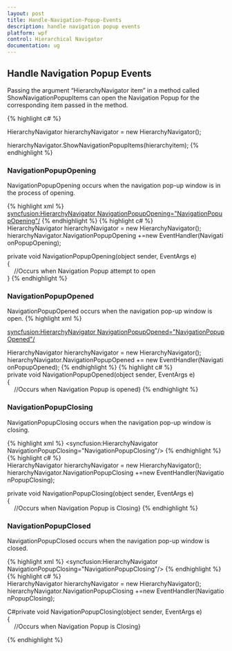 ```yaml
---
layout: post
title: Handle-Navigation-Popup-Events
description: handle navigation popup events 
platform: wpf
control: Hierarchical Navigator
documentation: ug
---
```


## Handle Navigation Popup Events 

Passing the argument “HierarchyNavigator item” in a method called ShowNavigationPopupItems can open the Navigation Popup for the corresponding item passed in the method.

{% highlight c# %}



HierarchyNavigator hierarchyNavigator = new HierarchyNavigator();

hierarchyNavigator.ShowNavigationPopupItems(hierarchyitem);
{% endhighlight  %}

### NavigationPopupOpening

NavigationPopupOpening occurs when the navigation pop-up window is in the process of opening.

{% highlight xml %}
<syncfusion:HierarchyNavigator NavigationPopupOpening="NavigationPopupOpening"/>
{% endhighlight %}
{% highlight c# %}
HierarchyNavigator hierarchyNavigator = new HierarchyNavigator();<br>hierarchyNavigator.NavigationPopupOpening +=new EventHandler(NavigationPopupOpening);

private void NavigationPopupOpening(object sender, EventArgs e)<br>{<br>    //Occurs when Navigation Popup attempt to open<br>}
{% endhighlight %}

### NavigationPopupOpened

NavigationPopupOpened occurs when the navigation pop-up window is open.
{% highlight xml %}

<syncfusion:HierarchyNavigator NavigationPopupOpened="NavigationPopupOpened"/>

HierarchyNavigator hierarchyNavigator = new HierarchyNavigator();<br>hierarchyNavigator.NavigationPopupOpened += new EventHandler(NavigationPopupOpened);
{% endhighlight %}
{% highlight c# %}
private void NavigationPopupOpened(object sender, EventArgs e)<br>{<br>    //Occurs when Navigation Popup is opened}
{% endhighlight  %}

### NavigationPopupClosing

NavigationPopupClosing occurs when the navigation pop-up window is closing.

{% highlight xml %}
<syncfusion:HierarchyNavigator NavigationPopupClosing="NavigationPopupClosing"/>
{% endhighlight %}
{% highlight c# %}
HierarchyNavigator hierarchyNavigator = new HierarchyNavigator();<br>hierarchyNavigator.NavigationPopupClosing +=new EventHandler(NavigationPopupClosing);

private void NavigationPopupClosing(object sender, EventArgs e)<br>{<br>    //Occurs when Navigation Popup is Closing}
{% endhighlight %}

### NavigationPopupClosed 

NavigationPopupClosed occurs when the navigation pop-up window is closed.

{% highlight xml %}
<syncfusion:HierarchyNavigator NavigationPopupClosing="NavigationPopupClosing"/>
{% endhighlight  %}
{% highlight c# %}
HierarchyNavigator hierarchyNavigator = new HierarchyNavigator();<br>hierarchyNavigator.NavigationPopupClosing +=new EventHandler(NavigationPopupClosing);

C#private void NavigationPopupClosing(object sender, EventArgs e)<br>{<br>    //Occurs when Navigation Popup is Closing}

{% endhighlight %}

